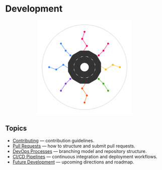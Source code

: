 # Development

<p align="center">
  <img src="assets/artifact_ml_logo.svg" width="300" alt="Artifact-ML Logo">
</p>

## Topics

- [Contributing](contributing.md) — contribution guidelines.  
- [Pull Requests](pull_requests.md) — how to structure and submit pull requests.  
- [DevOps Processes](devops_processes.md) — branching model and repository structure.  
- [CI/CD Pipelines](cicd_pipelines.md) — continuous integration and deployment workflows.  
- [Future Development](future_development.md) — upcoming directions and roadmap.